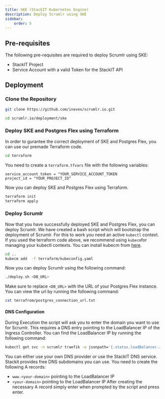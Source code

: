```yaml
---
title: SKE (StackIT Kubernetes Engine)
description: Deploy Scrumlr using SKE
sidebar:
    order: 5
---
```


## Pre-requisites
The following pre-requisites are required to deploy Scrumlr using SKE:
- StackIT Project
- Service Account with a valid Token for the StackIT API

## Deployment

### Clone the Repository
```sh
git clone https://github.com/inovex/scrumlr.io.git
```
```sh
cd scrumlr.io/deployment/ske
```

### Deploy SKE and Postgres Flex using Terraform
In order to gurantee the correct deployment of SKE and Postgres Flex, you can use our premade Terraform code.
```sh
cd terraform
```
You need to create a `terraform.tfvars` file with the following variables:
```
service_account_token = "YOUR_SERVICE_ACCOUNT_TOKEN
project_id = "YOUR_PROJECT_ID"
```
Now you can deploy SKE and Postgres Flex using Terraform.
```sh
terraform init
terraform apply
```

### Deploy Scrumlr
Now that you have successfully deployed SKE and Postgres Flex, you can deploy Scrumlr.
We have created a bash script which will bootstrap the deployment of Scrumlr.
For this to work you need an active `kubectl` context.
If you used the terraform code above, we recommend using `kubecm`for managing your kubectl contexts.
You can install kubecm from [here](https://kubecm.cloud/en-us/install).
```sh
cd ..
kubecm add  -f terraform/kubeconfig.yaml
```
Now you can deploy Scrumlr using the following command:
```sh
./deploy.sh <DB_URL>
```
Make sure to replace `<DB_URL>` with the URL of your Postgres Flex instance.
You can view the url by running the following command:
```sh
cat terrafrom/postgres_connection_url.txt
```

#### DNS Configuration
During Execution the script will ask you to enter the domain you want to use for Scrumlr.
This requires a DNS entry pointing to the LoadBalancer IP of the Ingress Controller.
You can find the LoadBalancer IP by running the following command:
```sh
kubectl get svc -n scrumlr traefik -o jsonpath='{.status.loadBalancer.ingress[0].ip}'
```
You can either use your own DNS provider or use the StackIT DNS service.
Stackit provides free DNS subdomains you can use.
You need to create the following A records:
- `www.<your-domain>` pointing to the LoadBalancer IP
- `<your-domain>` pointing to the LoadBalancer IP
After creating the necessary A record simply enter <your-domain> when prompted by the script and press enter.